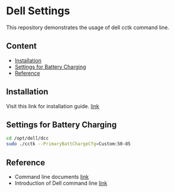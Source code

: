# Dell Settings

This repository demonstrates the usage of dell cctk command line.

## Content

- [Installation](#Installation)
- [Settings for Battery Charging](#Settings-for-Battery-Charging)
- [Reference](#Reference)


## Installation

Visit this link for installation guide. [link](https://topics-cdn.dell.com/pdf/command-configure-v42_install-guide_en-us.pdf)

## Settings for Battery Charging

```bash
cd /opt/dell/dcc
sudo ./cctk --PrimaryBattChargeCfg=Custom:50-85
```

## Reference

- Command line documents [link](https://dl.dell.com/topicspdf/command-configure-v41_reference-guide_en-us.pdf)
- Introduction of Dell command line [link](https://www.dell.com/support/kbdoc/en-sg/000134806/how-to-install-use-dell-client-configuration-toolkit)
